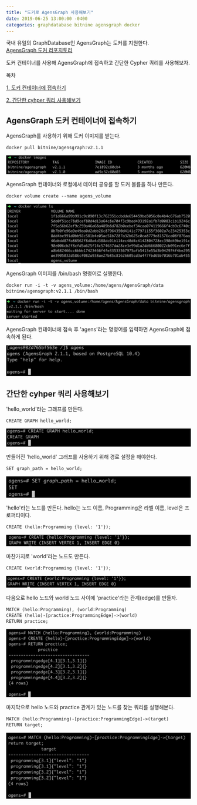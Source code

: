 ```yaml
---
title: "도커로 AgensGraph 사용해보기"
date: 2019-06-25 13:00:00 -0400
categories: graphdatabase bitnine agensgraph docker
---
```


국내 유일의 GraphDatabase인 AgensGraph는 도커를 지원한다.
<br>[AgensGraph 도커 리포지토리](https://hub.docker.com/r/bitnine/agensgraph)

도커 컨테이너를 사용해 AgensGraph에 접속하고 간단한 Cypher 쿼리를 사용해보자.

목차

[1. 도커 컨테이너에 접속하기](#AgensGraph-도커-컨테이너에-접속하기)

[2. 간단한 cyhper 쿼리 사용해보기](#간단한-cyhper-쿼리-사용해보기)

## AgensGraph 도커 컨테이너에 접속하기

AgensGraph를 사용하기 위해 도커 이미지를 받는다.
```code
docker pull bitnine/agensgraph:v2.1.1
```
![agens-image](https://raw.githubusercontent.com/firewood3/firewood3.github.io/master/images/agensgraph01/agens_image.png)

AgensGraph 컨테이너와 로컬에서 데이터 공유를 할 도커 볼륨을 하나 만든다. 
```code
docker volume create --name agens_volume
```
![agens-volume](https://raw.githubusercontent.com/firewood3/firewood3.github.io/master/images/agensgraph01/agens_volume2.png)

AgensGraph 이미지를 /bin/bash 명령어로 실행한다.
```code
docker run -i -t -v agens_volume:/home/agens/AgensGraph/data bitnine/agensgraph:v2.1.1 /bin/bash
```
![agens-execute](https://raw.githubusercontent.com/firewood3/firewood3.github.io/master/images/agensgraph01/agens_execute.png)

AgensGraph 컨테이너에 접속 후 'agens'라는 명령어를 입력하면 AgensGraph에 접속하게 된다.

![agens_command](https://raw.githubusercontent.com/firewood3/firewood3.github.io/master/images/agensgraph01/agens_command.png)

## 간단한 cyhper 쿼리 사용해보기

'hello_world'라는 그래프를 만든다.
```code
CREATE GRAPH hello_world;
```
![agens_create](https://raw.githubusercontent.com/firewood3/firewood3.github.io/master/images/agensgraph01/agens_create_graph.png)

만들어진 'hello_world' 그래프를 사용하기 위해 경로 설정을 해야한다.
```code
SET graph_path = hello_world;
```
![agens_command_set](https://raw.githubusercontent.com/firewood3/firewood3.github.io/master/images/agensgraph01/agens_command_set.png)

'hello'라는 노드를 만든다. hello는 노드 이름, Programming은 라벨 이름, level은 프로퍼티이다.
```code
CREATE (hello:Programming {level: '1'});
```
![agens_node_1](https://raw.githubusercontent.com/firewood3/firewood3.github.io/master/images/agensgraph01/agens_node_1.png)

마찬가지로 'world'라는 노드도 만든다.
```code
CREATE (world:Programming {level: '1'});
```
![agens_node_2](https://raw.githubusercontent.com/firewood3/firewood3.github.io/master/images/agensgraph01/agens_node_2.png)

다음으로 hello 노드와 world 노드 사이에 'practice'라는 관계(edge)를 만들자.
```code
MATCH (hello:Programming), (world:Programming)
CREATE (hello)-[practice:ProgrammingEdge]->(world)
RETURN practice;
```
![agens_edge_1](https://raw.githubusercontent.com/firewood3/firewood3.github.io/master/images/agensgraph01/agens_edge_1.png)

마지막으로 hello 노드와 practice 관계가 있는 노드를 찾는 쿼리를 실행해본다.
```code
MATCH (hello:Programming)-[practice:ProgrammingEdge]->(target)
RETURN target;
```
![agens_match](https://raw.githubusercontent.com/firewood3/firewood3.github.io/master/images/agensgraph01/agens_match.png)
